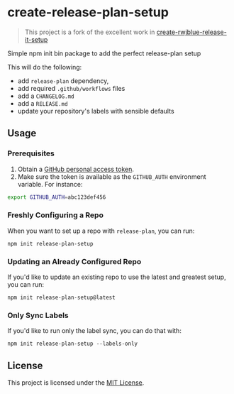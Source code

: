 # create-release-plan-setup

> This project is a fork of the excellent work in [create-rwjblue-release-it-setup](https://github.com/rwjblue/create-rwjblue-release-it-setup)

Simple npm init bin package to add the perfect release-plan setup

This will do the following:

* add `release-plan` dependency,
* add required `.github/workflows` files
* add a `CHANGELOG.md`
* add a `RELEASE.md`
* update your repository's labels with sensible defaults

## Usage

### Prerequisites

1. Obtain a [GitHub personal access token][generate-token].
2. Make sure the token is available as the `GITHUB_AUTH` environment variable.
  For instance:
  ```bash
  export GITHUB_AUTH=abc123def456
  ```

[generate-token]: https://github.com/settings/tokens/new?scopes=repo&description=GITHUB_AUTH+env+variable

### Freshly Configuring a Repo

When you want to set up a repo with `release-plan`, you can run:

```
npm init release-plan-setup
```

### Updating an Already Configured Repo

If you'd like to update an existing repo to use the latest and greatest setup, you can run:

```
npm init release-plan-setup@latest
```

### Only Sync Labels

If you'd like to run only the label sync, you can do that with:

```
npm init release-plan-setup --labels-only
```

## License

This project is licensed under the [MIT License](LICENSE.md).
